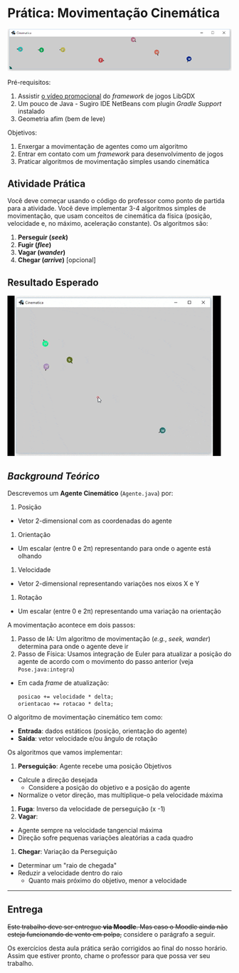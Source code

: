 # Prática: Movimentação Cinemática

![](images/cefet-games-kinematics.png)

Pré-requisitos:
  1. Assistir [o vídeo promocional][promo] do  _framework_ de jogos LibGDX
  1. Um pouco de Java
    - Sugiro IDE NetBeans com plugin _Gradle Support_ instalado
  1. Geometria afim (bem de leve)

Objetivos:

  1. Enxergar a movimentação de agentes como um algoritmo
  1. Entrar em contato com um _framework_ para desenvolvimento de jogos
  1. Praticar algoritmos de movimentação simples usando cinemática

[promo]: https://libgdx.badlogicgames.com/

## Atividade Prática

Você deve começar usando o código do professor como ponto de partida para a
atividade. Você deve implementar 3-4 algoritmos simples de movimentação, que
usam conceitos de cinemática da física (posição, velocidade e, no máximo,
aceleração constante). Os algoritmos são:

1. **Perseguir (_seek_)**
1. **Fugir (_flee_)**
1. **Vagar (_wander_)**
1. **Chegar (_arrive_)** [opcional]

## Resultado Esperado

![](images/cefet-games-kinematics-anim.gif)

## _Background Teórico_

Descrevemos um **Agente Cinemático** (`Agente.java`) por:

1. Posição
  - Vetor 2-dimensional com as coordenadas do agente
1. Orientação
  - Um escalar (entre 0 e 2&pi;) representando para onde o agente está olhando
1. Velocidade
  - Vetor 2-dimensional representando variações nos eixos X e Y
1. Rotação
  - Um escalar (entre 0 e 2&pi;) representando uma variação na orientação

A movimentação acontece em dois passos:

1. Passo de IA: Um algoritmo de movimentação (_e.g._, _seek, wander_)
  determina para onde o agente deve ir
1. Passo de Física: Usamos integração de Euler para atualizar a posição do
  agente de acordo com o movimento do passo anterior (veja `Pose.java:integra`)
  - Em cada _frame_ de atualização:
    ```
    posicao += velocidade * delta;
    orientacao += rotacao * delta;
    ```

O algoritmo de movimentação cinemático tem como:

- **Entrada**: dados estáticos (posição, orientação do agente)
- **Saída**: vetor velocidade e/ou ângulo de rotação

Os algoritmos que vamos implementar:

1. **Perseguição**: Agente recebe uma posição Objetivos
  - Calcule a direção desejada
    - Considere a posição do objetivo e a posição do agente
  - Normalize o vetor direção, mas multiplique-o pela velocidade máxima
1. **Fuga**: Inverso da velocidade de perseguição (x -1)
1. **Vagar**:
  - Agente sempre na velocidade tangencial máxima
  - Direção sofre pequenas variações aleatórias a cada quadro
1. **Chegar**: Variação da Perseguição
  - Determinar um "raio de chegada"
  - Reduzir a velocidade dentro do raio
    - Quanto mais próximo do objetivo, menor a velocidade

---
## Entrega

~~Este trabalho deve ser entregue **via Moodle**. Mas caso o Moodle ainda não esteja funcionando de vento em polpa,~~ considere o parágrafo a seguir.

Os exercícios desta aula prática serão corrigidos ao final do nosso horário. Assim que estiver pronto, chame o professor para que possa ver seu trabalho.
